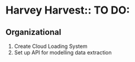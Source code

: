 # Harvey Harvest:: TO DO:

## Organizational
1. Create Cloud Loading System
2. Set up API for modelling data extraction
